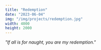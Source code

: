 ```yaml
---
title: "Redemption"
date: "2023-06-04"
img: "/img/projects/redemption.jpg"
width: 4000
height: 2000
---
```


_"If all is for naught, you are my redemption."_
